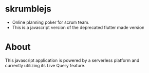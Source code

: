 # skrumblejs
- Online planning poker for scrum team.
- This is a javascript version of the deprecated flutter made version

# About
This javascript application is powered by a serverless platform and currently utilizing its Live Query feature.
